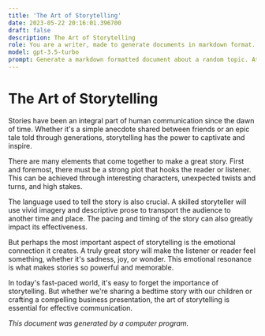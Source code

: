```yaml
---
title: 'The Art of Storytelling'
date: 2023-05-22 20:16:01.396700
draft: false
description: The Art of Storytelling
role: You are a writer, made to generate documents in markdown format. It is very important that all of the documents you generate are in valid markdown format.
model: gpt-3.5-turbo
prompt: Generate a markdown formatted document about a random topic. At the bottom, include a disclaimer explaining that the document was generated by you. The first line of the document should be the title. Make sure that the entire document is in proper markdown format, using a mix of various tags to make the document visually appealing.
---
```


# The Art of Storytelling

Stories have been an integral part of human communication since the dawn of time. Whether it's a simple anecdote shared between friends or an epic tale told through generations, storytelling has the power to captivate and inspire.

There are many elements that come together to make a great story. First and foremost, there must be a strong plot that hooks the reader or listener. This can be achieved through interesting characters, unexpected twists and turns, and high stakes.

The language used to tell the story is also crucial. A skilled storyteller will use vivid imagery and descriptive prose to transport the audience to another time and place. The pacing and timing of the story can also greatly impact its effectiveness.

But perhaps the most important aspect of storytelling is the emotional connection it creates. A truly great story will make the listener or reader feel something, whether it's sadness, joy, or wonder. This emotional resonance is what makes stories so powerful and memorable.

In today's fast-paced world, it's easy to forget the importance of storytelling. But whether we're sharing a bedtime story with our children or crafting a compelling business presentation, the art of storytelling is essential for effective communication.

*This document was generated by a computer program.*
